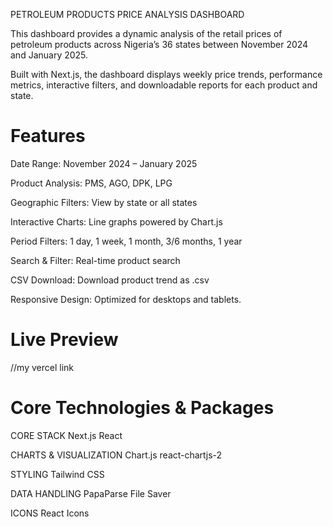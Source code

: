 PETROLEUM PRODUCTS PRICE ANALYSIS DASHBOARD

This dashboard provides a dynamic analysis of the retail prices of petroleum products across Nigeria’s 36 states between November 2024 and January 2025.

Built with Next.js, the dashboard displays weekly price trends, performance metrics, interactive filters, and downloadable reports for each product and state.


# Features
 Date Range: November 2024 – January 2025

 Product Analysis: PMS, AGO, DPK, LPG

 Geographic Filters: View by state or all states

 Interactive Charts: Line graphs powered by Chart.js

 Period Filters: 1 day, 1 week, 1 month, 3/6 months, 1 year

 Search & Filter: Real-time product search

 CSV Download: Download product trend as .csv

 Responsive Design: Optimized for desktops and tablets. 


# Live Preview
//my vercel link


# Core Technologies & Packages

CORE STACK
Next.js
React


CHARTS & VISUALIZATION
Chart.js
react-chartjs-2

 STYLING
Tailwind CSS


DATA HANDLING
PapaParse
File Saver


ICONS
React Icons